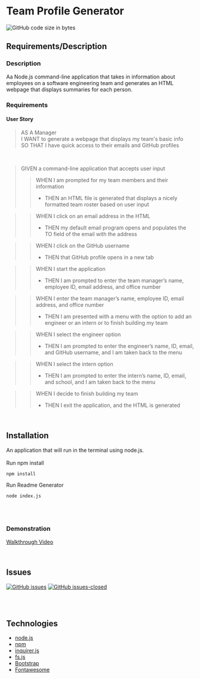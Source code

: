 # Team Profile Generator 

![GitHub code size in bytes](https://img.shields.io/github/languages/code-size/fondofhats/professional-readme-generator)

## Requirements/Description
### Description
Aa Node.js command-line application that takes in information about employees on a software engineering team and generates an HTML webpage that displays summaries for each person.
<br>
### Requirements
#### User Story
>AS A Manager<br>
I WANT to generate a webpage that displays my team's basic info<br>
SO THAT I have quick access to their emails and GitHub profiles<br>
<br>

>GIVEN a command-line application that accepts user input
>>WHEN I am prompted for my team members and their information<br>
>> + THEN an HTML file is generated that displays a nicely formatted team roster based on user input<br>

>>WHEN I click on an email address in the HTML<br>
>> + THEN my default email program opens and populates the TO field of the email with the address<br>

>>WHEN I click on the GitHub username <br>
>> + THEN that GitHub profile opens in a new tab<br>

>>WHEN I start the application<br>
>> + THEN I am prompted to enter the team manager’s name, employee ID, 
email address, and office number<br>

>>WHEN I enter the team manager’s name, employee ID, email address, and office number<br>
>> + THEN I am presented with a menu with the option to add an engineer or an intern or to finish building my team<br>

>>WHEN I select the engineer option<br>
>> + THEN I am prompted to enter the engineer’s name, ID, email, and GitHub username, and I am taken back to the menu<br>

>>WHEN I select the intern option<br>
>> + THEN I am prompted to enter the intern’s name, ID, email, and school, and I am taken back to the menu<br>

>>WHEN I decide to finish building my team<br>
>> + THEN I exit the application, and the HTML is generated<br>
<br>

## Installation

An application that will run in the terminal using node.js.<br /><br />
Run npm install

```shell
npm install
```

Run Readme Generator

```shell
node index.js
```
<br>
<br>


### Demonstration

[Walkthrough Video](https://google.com)

<br>

## Issues
[![GitHub issues](https://img.shields.io/github/issues/fondofhats/team-profile-generator.svg)](https://GitHub.com/fondofhats/team-profile-generator/issues/)
[![GitHub issues-closed](https://img.shields.io/github/issues-closed/fondofhats/team-profile-generator.svg)](https://GitHub.com/fondofhats/team-profile-generator/issues?q=is%3Aissue+is%3Aclosed)

<br>
<br>


## Technologies

* [node.js](https://nodejs.org/)
* [npm](https://www.npmjs.com/)
* [inquirer.js](https://www.npmjs.com/package/inquirer)
* [fs.js](https://www.npmjs.com/package/fs)
* [Bootstrap](https://getbootstrap.com/docs/4.5/getting-started/introduction/)
* [Fontawesome](https://fontawesome.com/)